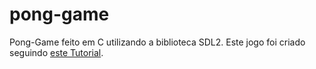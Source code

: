 # pong-game

Pong-Game feito em C utilizando a biblioteca SDL2.
Este jogo foi criado seguindo [este Tutorial](https://www.youtube.com/watch?v=B4BXpiQASpA).

